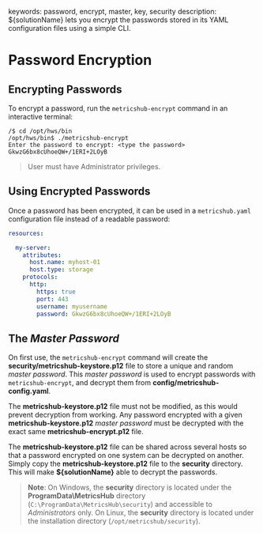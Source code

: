 keywords: password, encrypt, master, key, security
description: ${solutionName} lets you encrypt the passwords stored in its YAML configuration files using a simple CLI.

# Password Encryption

<!-- MACRO{toc|fromDepth=1|toDepth=2|id=toc} -->

## Encrypting Passwords

To encrypt a password, run the `metricshub-encrypt` command in an interactive terminal:

```shell-session
/$ cd /opt/hws/bin
/opt/hws/bin$ ./metricshub-encrypt
Enter the password to encrypt: <type the password>
GkwzG6bx8cUhoeQW+/1ERI+2LOyB
```

> User must have Administrator privileges.

## Using Encrypted Passwords

Once a password has been encrypted, it can be used in a `metricshub.yaml` configuration file instead of a readable password:

```yaml
resources:

  my-server:
    attributes:
      host.name: myhost-01
      host.type: storage
    protocols:
      http:
        https: true
        port: 443
        username: myusername
        password: GkwzG6bx8cUhoeQW+/1ERI+2LOyB
```

## The *Master Password*

On first use, the `metricshub-encrypt` command will create the **security/metricshub-keystore.p12** file to store a unique and random *master password*. This *master password* is used to encrypt passwords with `metricshub-encrypt`, and decrypt them from **config/metricshub-config.yaml**.

The **metricshub-keystore.p12** file must not be modified, as this would prevent decryption from working. Any password encrypted with a given **metricshub-keystore.p12** *master password* must be decrypted with the exact same **metricshub-encrypt.p12** file.

The **metricshub-keystore.p12** file can be shared across several hosts so that a password encrypted on one system can be decrypted on another. Simply copy the **metricshub-keystore.p12** file to the **security** directory. This will make **${solutionName}** able to decrypt the passwords.

> **Note**: On Windows, the **security** directory is located under the **ProgramData\MetricsHub** directory (`C:\ProgramData\MetricsHub\security`) and accessible to *Administrators* only. On Linux, the **security** directory is located under the installation directory (`/opt/metricshub/security`).
